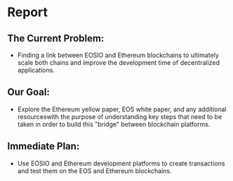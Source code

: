 # Report

## The Current Problem:
-	Finding a link between EOSIO and Ethereum blockchains to ultimately scale both chains and improve the development time of decentralized applications.


## Our Goal:
-	Explore the Ethereum yellow paper, EOS white paper, and any additional resourceswith the purpose of understanding key steps that need to be taken in order to build this "bridge" between blockchain platforms.

## Immediate Plan:
- Use EOSIO and Ethereum development platforms to create transactions and test them on the EOS and Ethereum blockchains.
